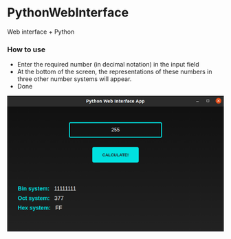 # PythonWebInterface
Web interface + Python

### How to use
+ Enter the required number (in decimal notation) in the input field
+ At the bottom of the screen, the representations of these numbers in three other number systems will appear.
+ Done

![screenshot](img/Screenshot.png)

